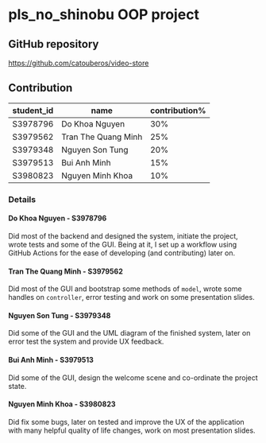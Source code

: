 # pls_no_shinobu OOP project
## GitHub repository
https://github.com/catouberos/video-store

## Contribution
| student_id | name                | contribution% |
|------------|---------------------|---------------|
| S3978796   | Do Khoa Nguyen      | 30%           |
| S3979562   | Tran The Quang Minh | 25%           |
| S3979348   | Nguyen Son Tung     | 20%           |
| S3979513   | Bui Anh Minh        | 15%           |
| S3980823   | Nguyen Minh Khoa    | 10%            |

### Details
#### Do Khoa Nguyen - S3978796
Did most of the backend and designed the system, initiate the project, wrote tests and some of the GUI. Being at it, I
set up a workflow using GitHub Actions for the ease of developing (and contributing) later on.

#### Tran The Quang Minh - S3979562
Did most of the GUI and bootstrap some methods of `model`, wrote some handles on `controller`, error testing and work on some presentation slides.

#### Nguyen Son Tung - S3979348
Did some of the GUI and the UML diagram of the finished system, later on error test the system and provide UX feedback.

#### Bui Anh Minh - S3979513
Did some of the GUI, design the welcome scene and co-ordinate the project state.

#### Nguyen Minh Khoa - S3980823
Did fix some bugs, later on tested and improve the UX of the application with many helpful quality of life changes, work on most presentation slides.
